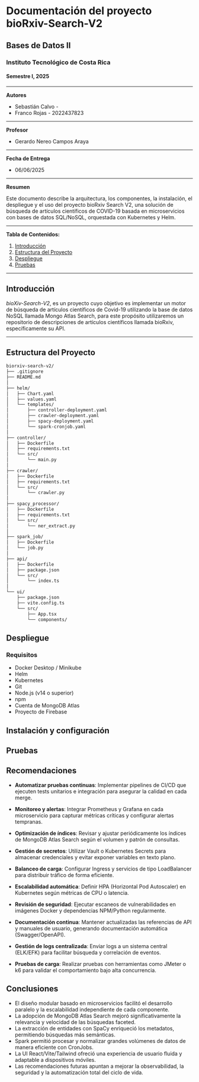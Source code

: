 # Documentación del proyecto bioRxiv-Search-V2

## Bases de Datos II

### Instituto Tecnológico de Costa Rica

#### Semestre I, 2025

---

**Autores**

- Sebastián Calvo - 
- Franco Rojas - 2022437823

---

**Profesor**

- Gerardo Nereo Campos Araya

---

**Fecha de Entrega**

- 06/06/2025

---

**Resumen** 

Este documento describe la arquitectura, los componentes, la instalación, el despliegue y el uso del proyecto bioRxiv Search V2, una solución de búsqueda de artículos científicos de COVID-19 basada en microservicios con bases de datos SQL/NoSQL, orquestada con Kubernetes y Helm.

---

**Tabla de Contenidos:**

1. [Introducción](#introducción)
2. [Estructura del Proyecto](#estructura-del-proyecto)
3. [Despliegue](#despliegue)
4. [Pruebas](#pruebas)

---

## Introducción

*bioXiv-Search-V2*, es un proyecto cuyo objetivo es implementar un motor de búsqueda de artículos científicos de Covid-19 utilizando la base de datos NoSQL llamada Mongo Atlas Search, para este propósito utilizaremos un repositorio de descripciones de artículos científicos llamada bioRxiv, específicamente su API.

---

## Estructura del Proyecto

```bash
biorxiv-search-v2/
├── .gitignore
├── README.md
│
├── helm/
│   ├── Chart.yaml
│   ├── values.yaml
│   └── templates/
│       ├── controller-deployment.yaml
│       ├── crawler-deployment.yaml
│       ├── spacy-deployment.yaml
│       └── spark-cronjob.yaml
│
├── controller/
│   ├── Dockerfile
│   ├── requirements.txt
│   └── src/
│       └── main.py
│
├── crawler/
│   ├── Dockerfile
│   ├── requirements.txt
│   └── src/
│       └── crawler.py
│
├── spacy_processor/
│   ├── Dockerfile
│   ├── requirements.txt
│   └── src/
│       └── ner_extract.py
│
├── spark_job/
│   ├── Dockerfile
│   └── job.py
│
├── api/
│   ├── Dockerfile
│   ├── package.json
│   └── src/
│       └── index.ts
│
└── ui/
    ├── package.json
    ├── vite.config.ts
    └── src/
        ├── App.tsx
        └── components/
```

## Despliegue

### Requisitos

- Docker Desktop / Minikube
- Helm
- Kubernetes
- Git
- Node.js (v14 o superior)
- npm
- Cuenta de MongoDB Atlas
- Proyecto de Firebase

## Instalación y configuración

## Pruebas

## Recomendaciones

- **Automatizar pruebas continuas**: Implementar pipelines de CI/CD que ejecuten tests unitarios e integración para asegurar la calidad en cada merge.

- **Monitoreo y alertas**: Integrar Prometheus y Grafana en cada microservicio para capturar métricas críticas y configurar alertas tempranas.

- **Optimización de índices**: Revisar y ajustar periódicamente los índices de MongoDB Atlas Search según el volumen y patrón de consultas.

- **Gestión de secretos**: Utilizar Vault o Kubernetes Secrets para almacenar credenciales y evitar exponer variables en texto plano.

- **Balanceo de carga**: Configurar Ingress y servicios de tipo LoadBalancer para distribuir tráfico de forma eficiente.

- **Escalabilidad automática**: Definir HPA (Horizontal Pod Autoscaler) en Kubernetes según métricas de CPU o latencia.

- **Revisión de seguridad**: Ejecutar escaneos de vulnerabilidades en imágenes Docker y dependencias NPM/Python regularmente.

- **Documentación continua**: Mantener actualizadas las referencias de API y manuales de usuario, generando documentación automática (Swagger/OpenAPI).

- **Gestión de logs centralizada**: Enviar logs a un sistema central (ELK/EFK) para facilitar búsqueda y correlación de eventos.

- **Pruebas de carga**: Realizar pruebas con herramientas como JMeter o k6 para validar el comportamiento bajo alta concurrencia.

## Conclusiones

- El diseño modular basado en microservicios facilitó el desarrollo paralelo y la escalabilidad independiente de cada componente.
- La adopción de MongoDB Atlas Search mejoró significativamente la relevancia y velocidad de las búsquedas faceted.
- La extracción de entidades con SpaCy enriqueció los metadatos, permitiendo búsquedas más semánticas.
- Spark permitió procesar y normalizar grandes volúmenes de datos de manera eficiente con CronJobs.
- La UI React/Vite/Tailwind ofreció una experiencia de usuario fluida y adaptable a dispositivos móviles.
- Las recomendaciones futuras apuntan a mejorar la observabilidad, la seguridad y la automatización total del ciclo de vida.